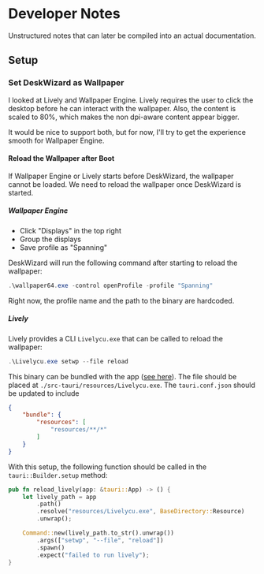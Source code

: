 # Developer Notes

Unstructured notes that can later be compiled into an actual documentation.

## Setup

### Set DeskWizard as Wallpaper

I looked at Lively and Wallpaper Engine. Lively requires the user to click the desktop
before he can interact with the wallpaper. Also, the content is scaled to 80%, which makes
the non dpi-aware content appear bigger.

It would be nice to support both, but for now, I'll try to get the experience smooth for
Wallpaper Engine.

#### Reload the Wallpaper after Boot

If Wallpaper Engine or Lively starts before DeskWizard, the wallpaper cannot be loaded. We
need to reload the wallpaper once DeskWizard is started.

##### Wallpaper Engine

- Click "Displays" in the top right
- Group the displays
- Save profile as "Spanning"

DeskWizard will run the following command after starting to reload the wallpaper:

```powershell
.\wallpaper64.exe -control openProfile -profile "Spanning"
```

Right now, the profile name and the path to the binary are hardcoded.

##### Lively

Lively provides a CLI `Livelycu.exe` that can be called to reload the wallpaper:

```powershell
.\Livelycu.exe setwp --file reload
```

This binary can be bundled with the app ([see
here](https://v2.tauri.app/develop/resources/)). The file should be placed at
`./src-tauri/resources/Livelycu.exe`. The `tauri.conf.json` should be updated to include

```json
{
    "bundle": {
        "resources": [
            "resources/**/*"
        ]
    }
}
```

With this setup, the following function should be called in the `tauri::Builder.setup`
method:

```rust
pub fn reload_lively(app: &tauri::App) -> () {
    let lively_path = app
        .path()
        .resolve("resources/Livelycu.exe", BaseDirectory::Resource)
        .unwrap();

    Command::new(lively_path.to_str().unwrap())
        .args(["setwp", "--file", "reload"])
        .spawn()
        .expect("failed to run lively");
}
```
